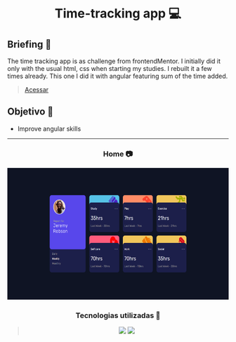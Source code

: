 <h1 align="center"> Time-tracking app 💻 </h1>

## Briefing 📄

The time tracking app is as challenge from frontendMentor. I initially did it only with the usual html, css when starting my studies. I rebuilt it a few times already. This one I did it with angular featuring sum of the time added.

> [Acessar](https://tetrack-ng.netlify.app/)

<h2 align="left"> Objetivo 📌 </h2>

- Improve angular skills

---

<h3 align="center"> Home 📷 </h3>

<div align="center">
<img height="300em" src="./src/assets/images/showcase.png">
</div>

<h3 align="center"> Tecnologias utilizadas 🤖 </h3>

> <div align="center">
>   <img src="https://img.shields.io/badge/Angular-DD0031?style=for-the-badge&logo=angular&logoColor=white">
>   <img src="https://img.shields.io/badge/Sass-CC6699?style=for-the-badge&logo=sass&logoColor=white" >
> </div>
